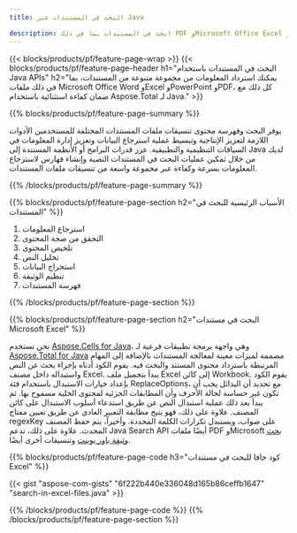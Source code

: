 ```yaml
---
title: البحث في المستندات عبر Java 

description: ابحث في المستندات بما في ذلك PDF وMicrosoft Office Excel وWord وPowerPoint والمزيد عبر تطبيق Java الخاص بك.
---
```


{{< blocks/products/pf/feature-page-wrap >}}
{{< blocks/products/pf/feature-page-header h1="البحث في المستندات باستخدام Java APIs" h2="يمكنك استرداد المعلومات من مجموعة متنوعة من المستندات، بما في ذلك ملفات Microsoft Office Word وExcel وPowerPoint وPDF، كل ذلك مع ضمان كفاءة استثنائية باستخدام Aspose.Total لـ Java." >}}

{{% blocks/products/pf/feature-page-summary %}}

يوفر البحث وفهرسة محتوى تنسيقات ملفات المستندات المختلفة للمستخدمين الأدوات اللازمة لتعزيز الإنتاجية وتبسيط عملية استرجاع البيانات وتعزيز إدارة المعلومات في السياقات التنظيمية والتطبيقية. عزز قدرات البرامج أو الأنظمة المستندة إلى Java لديك من خلال تمكين عمليات البحث في المستندات النصية وإنشاء فهارس لاسترجاع المعلومات بسرعة وكفاءة عبر مجموعة واسعة من تنسيقات ملفات المستندات.

{{% /blocks/products/pf/feature-page-summary  %}}

{{% blocks/products/pf/feature-page-section  h2="الأسباب الرئيسية للبحث في المستندات" %}}

1. استرجاع المعلومات
1. التحقق من صحة المحتوى 
1. تلخيص المحتوى 
1. تحليل النص
1. استخراج البيانات 
1. تنظيم الوثيقة
1. فهرسة المستندات 



{{% /blocks/products/pf/feature-page-section %}}

{{% blocks/products/pf/feature-page-section  h2="البحث في مستندات Microsoft Excel" %}}

نحن نستخدم [Aspose.Cells for Java](https://products.aspose.com/cells/java/)، وهي واجهة برمجة تطبيقات فرعية لـ [Aspose.Total for Java](https://products.aspose.com/total/java/) مصممة لميزات معينة لمعالجة المستندات بالإضافة إلى المهام المرتبطة باسترداد محتوى المستند والبحث فيه. يقوم الكود أدناه بإجراء بحث عن النص واستبداله داخل مصنف Excel. يبدأ بتحميل ملف Excel إلى كائن Workbook. يقوم الكود بإعداد خيارات الاستبدال باستخدام فئة ReplaceOptions، مع تحديد أن البدائل يجب أن تكون غير حساسة لحالة الأحرف وأن المطابقات الجزئية لمحتوى الخلية مسموح بها. ثم يبدأ بعد ذلك عملية استبدال النص عن طريق استدعاء أسلوب الاستبدال على كائن المصنف. علاوة على ذلك، فهو يتيح مطابقة التعبير العادي عن طريق تعيين مفتاح regexKey على صواب، ويستبدل تكرارات الكلمة المحددة. وأخيراً، يتم حفظ المصنف المحدث. علاوة على ذلك، تدعم Java Search API أيضًا ملفات PDF وMicrosoft [بحث وثيقة باور بوينت](https://products.aspose.com/total/java/search/pptx/) وتنسيقات أخرى أيضًا.

{{% blocks/products/pf/feature-page-code h3="كود جافا للبحث في مستندات Excel" %}}

{{< gist "aspose-com-gists" "6f222b440e336048d165b86ceffb1647" "search-in-excel-files.java" >}}

{{% /blocks/products/pf/feature-page-code  %}}
{{% /blocks/products/pf/feature-page-section %}}